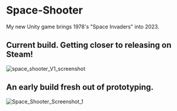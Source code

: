 # Space-Shooter
My new Unity game brings 1978's "Space Invaders" into 2023.

## Current build. Getting closer to releasing on Steam!
![space_shooter_V1_screenshot](https://github.com/tolivercrisp/Space-Shooter/assets/92277632/cf0c3e35-01c5-4785-8e82-a10efa363fcb)
## An early build fresh out of prototyping.
![Space_Shooter_Screenshot_1](https://github.com/tolivercrisp/Space-Shooter/assets/92277632/298d77b6-9663-499b-a7ff-ce7ea727b5cd)



